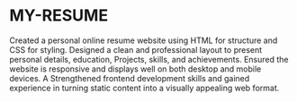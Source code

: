 # MY-RESUME
Created a personal online resume website using HTML for structure and CSS for styling. Designed a clean and professional layout to present personal details, education, Projects, skills, and achievements. Ensured the website is responsive and displays well on both desktop and mobile devices. A Strengthened frontend development skills and gained experience in turning static content into a visually appealing web format.
